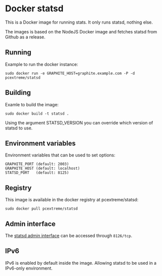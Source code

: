 # Docker statsd

This is a Docker image for running stats. It only runs statsd, nothing else.

The images is based on the NodeJS Docker image and fetches statsd from Github as
a release.

## Running
Example to run the docker instance:

    sudo docker run -e GRAPHITE_HOST=graphite.example.com -P -d pcextreme/statsd

## Building
Examle to build the image:

    sudo docker build -t statsd .

Using the argument STATSD_VERSION you can override which version of statsd to use.

## Environment variables
Environment variables that can be used to set options:

    GRAPHITE_PORT (default: 2003)
    GRAPHITE_HOST (default: localhost)
    STATSD_PORT   (default: 8125)

## Registry
This image is available in the docker registry at pcextreme/statsd:

    sudo docker pull pcextreme/statsd

## Admin interface
The [statsd admin interface](https://github.com/etsy/statsd/blob/master/docs/admin_interface.md) can be accessed through `8126/tcp`.

## IPv6
IPv6 is enabled by default inside the image. Allowing statsd to be used in a IPv6-only environment.
